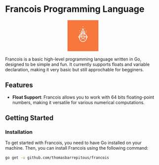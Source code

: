 # Francois Programming Language

<p align="center">
  <img src="francois.jpg" alt="Francois Logo" width="100">
</p>
Francois is a basic high-level programming language written in Go, designed to be simple and fun. It currently supports floats and variable declaration, making it very basic but still approchable for begginers.

## Features

- **Float Support**: Francois allows you to work with 64 bits floating-point numbers, making it versatile for various numerical computations.

## Getting Started

### Installation

To get started with Francois, you need to have Go installed on your machine. Then, you can install Francois using the following command:

```bash
go get -u github.com/thomasbarrepitous/francois
